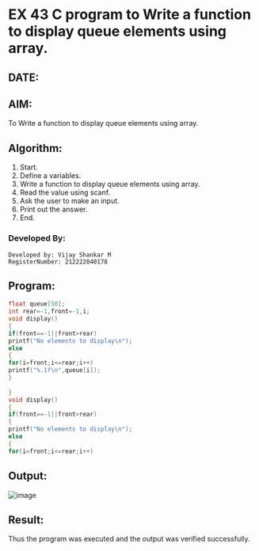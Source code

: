 # EX 43 C program to Write a function to display queue elements using array.
## DATE:
## AIM:
To Write a function to display queue elements using array.

## Algorithm:
1. Start. 
2. Define a variables. 
3. Write a function to display queue elements using array. 
4. Read the value using scanf. 
5. Ask the user to make an input. 
6. Print out the answer. 
7. End.

### Developed By:
```
Developed by: Vijay Shankar M
RegisterNumber: 212222040178
```

## Program:
```c program
float queue[50]; 
int rear=-1,front=-1,i; 
void display() 
{ 
if(front==-1||front>rear) 
printf("No elements to display\n"); 
else 
{ 
for(i=front;i<=rear;i++) 
printf("%.1f\n",queue[i]); 
} 
 
} 
void display() 
{ 
if(front==-1||front>rear) 
{  
printf("No elements to display\n"); 
else 
{ 
for(i=front;i<=rear;i++)
```

## Output:

![image](https://github.com/user-attachments/assets/6b1348f5-936d-4b8f-9478-3a848914c08c)


## Result:
Thus the program was executed and the output was verified successfully.
